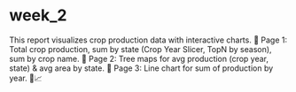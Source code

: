 # week_2
This report visualizes crop production data with interactive charts.  📌 Page 1: Total crop production, sum by state (Crop Year Slicer, TopN by season), sum by crop name. 📌 Page 2: Tree maps for avg production (crop year, state) &amp; avg area by state. 📌 Page 3: Line chart for sum of production by year. 🚜📈
